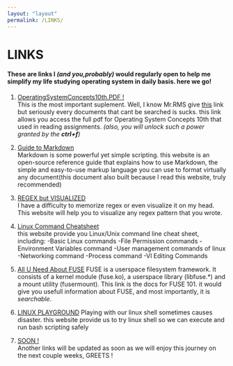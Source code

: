 ```yaml
---
layout: "layout"
permalink: /LINKS/
---
```


# LINKS
#### These are links I *(and you,**probably**)* would regularly open to help me simplify my life studying operating system in daily basis. here we go!

1. [OperatingSystemConcepts10th.PDF !](http://edclap.com/mod/resource/view.php?id=1445&forceview=1)<br>
This is the most important suplement. Well,  I know Mr.RMS give [this](https://www.os-book.com/OS10/) link but seriously every documents that cant be searched is sucks. this link allows you access the full pdf for Operating System Concepts 10th that used in reading assignments. *(also, you will unlock such a  power granted by the **ctrl+f**)*

2. [Guide to Markdown](https://www.markdownguide.org)<br>
Markdown is some powerful yet simple scripting. this website is an open-source reference guide that explains how to use Markdown, the simple and easy-to-use markup language you can use to format virtually any document(this document also built because I read this website, truly recommended)

3. [REGEX but VISUALIZED](https://www.debuggex.com)<br>
 I have a difficulty to memorize regex or even visualize it on my head. This website will help you to visualize any regex pattern that you wrote.  

4. [Linux Command Cheatsheet](https://www.guru99.com/linux-commands-cheat-sheet.html) <br>
this website provide you Linux/Unix command line cheat sheet, including:
-Basic Linux commands
-File Permission commands
-Environment Variables command
-User management commands of linux
-Networking command
-Process command
-VI Editing Commands
5. [All U Need About FUSE](https://www.kernel.org/doc/html/latest/filesystems/fuse.html)
FUSE is a userspace filesystem framework. It consists of a kernel module (fuse.ko), a userspace library (libfuse.*) and a mount utility (fusermount).
This link is the docs for FUSE 101. it would give you usefull information about FUSE, and most importantly, it is *searchable*.

6. [LINUX PLAYGROUND](https://www.onlinegdb.com/online_bash_shell)
Playing with our linux shell sometimes causes disaster. this website provide us to try linux shell so we can execute and run bash scripting safely


7. [SOON !](https://translate.google.com/?hl=id&sl=ja&tl=id&text=soon&op=translate)<br>
Another links will be updated as soon as we will enjoy this journey on the next couple weeks, GREETS ! 

